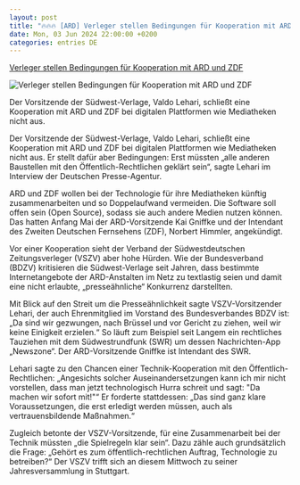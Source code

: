 ```yaml
---
layout: post
title: "🔥🔥🔥 [ARD] Verleger stellen Bedingungen für Kooperation mit ARD und ZDF"
date: Mon, 03 Jun 2024 22:00:00 +0200
categories: entries DE
---
```

[Verleger stellen Bedingungen für Kooperation mit ARD und ZDF](https://www.schwaebische.de/regional/baden-wuerttemberg/verleger-stellen-bedingungen-fuer-kooperation-mit-ard-und-zdf-2580945)

![Verleger stellen Bedingungen für Kooperation mit ARD und ZDF](https://cdn.schwaebische.de/2024/06/04/d64e5f12-6437-424d-a5e5-a1510fa11ff7.jpeg)

Der Vorsitzende der Südwest-Verlage, Valdo Lehari, schließt eine Kooperation mit ARD und ZDF bei digitalen Plattformen wie Mediatheken nicht aus.

Der Vorsitzende der Südwest-Verlage, Valdo Lehari, schließt eine Kooperation mit ARD und ZDF bei digitalen Plattformen wie Mediatheken nicht aus. Er stellt dafür aber Bedingungen: Erst müssten „alle anderen Baustellen mit den Öffentlich-Rechtlichen geklärt sein“, sagte Lehari im Interview der Deutschen Presse-Agentur.

ARD und ZDF wollen bei der Technologie für ihre Mediatheken künftig zusammenarbeiten und so Doppelaufwand vermeiden. Die Software soll offen sein (Open Source), sodass sie auch andere Medien nutzen können. Das hatten Anfang Mai der ARD-Vorsitzende Kai Gniffke und der Intendant des Zweiten Deutschen Fernsehens (ZDF), Norbert Himmler, angekündigt.

Vor einer Kooperation sieht der Verband der Südwestdeutschen Zeitungsverleger (VSZV) aber hohe Hürden. Wie der Bundesverband (BDZV) kritisieren die Südwest-Verlage seit Jahren, dass bestimmte Internetangebote der ARD-Anstalten im Netz zu textlastig seien und damit eine nicht erlaubte, „presseähnliche“ Konkurrenz darstellten.

Mit Blick auf den Streit um die Presseähnlichkeit sagte VSZV-Vorsitzender Lehari, der auch Ehrenmitglied im Vorstand des Bundesverbandes BDZV ist: „Da sind wir gezwungen, nach Brüssel und vor Gericht zu ziehen, weil wir keine Einigkeit erzielen.“ So läuft zum Beispiel seit Langem ein rechtliches Tauziehen mit dem Südwestrundfunk (SWR) um dessen Nachrichten-App „Newszone“. Der ARD-Vorsitzende Gniffke ist Intendant des SWR.

Lehari sagte zu den Chancen einer Technik-Kooperation mit den Öffentlich-Rechtlichen: „Angesichts solcher Auseinandersetzungen kann ich mir nicht vorstellen, dass man jetzt technologisch Hurra schreit und sagt: "Da machen wir sofort mit!"“ Er forderte stattdessen: „Das sind ganz klare Voraussetzungen, die erst erledigt werden müssen, auch als vertrauensbildende Maßnahmen.“

Zugleich betonte der VSZV-Vorsitzende, für eine Zusammenarbeit bei der Technik müssten „die Spielregeln klar sein“. Dazu zähle auch grundsätzlich die Frage: „Gehört es zum öffentlich-rechtlichen Auftrag, Technologie zu betreiben?“ Der VSZV trifft sich an diesem Mittwoch zu seiner Jahresversammlung in Stuttgart.

